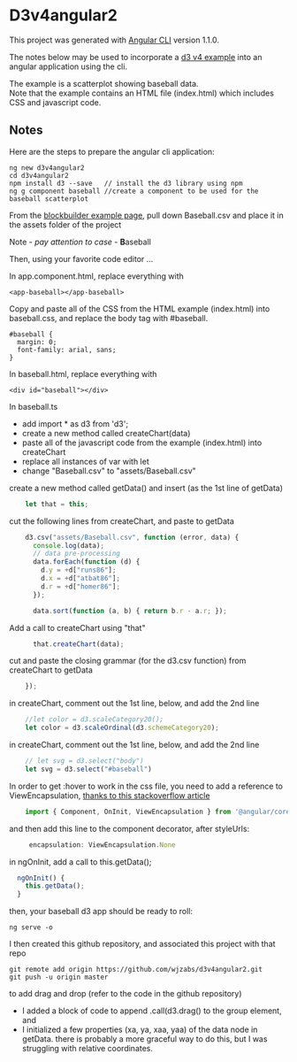 # D3v4angular2

This project was generated with [Angular CLI](https://github.com/angular/angular-cli) version 1.1.0.

The notes below may be used to incorporate a [d3 v4 example](http://blockbuilder.org/syntagmatic/ba23d525f8986cb0ebf30a5dd30c9dd2) into an angular application using the cli.

The example is a scatterplot showing baseball data.  
Note that the example contains an HTML file (index.html) which includes CSS and javascript code.

## Notes

Here are the steps to prepare the angular cli application:
```
ng new d3v4angular2
cd d3v4angular2
npm install d3 --save	// install the d3 library using npm
ng g component baseball	//create a component to be used for the baseball scatterplot
```

From the [blockbuilder example page](http://blockbuilder.org/syntagmatic/ba23d525f8986cb0ebf30a5dd30c9dd2), pull down Baseball.csv and place it in the assets folder of the project

Note - *pay attention to case* - **B**aseball

Then, using your favorite code editor ...

In app.component.html, replace everything with 
``` 
<app-baseball></app-baseball>
``` 

Copy and paste all of the CSS from the HTML example (index.html) into baseball.css, and replace the body tag with #baseball.
``` 
#baseball {
  margin: 0;
  font-family: arial, sans;
}
``` 

In baseball.html, replace everything with 
```
<div id="baseball"></div>
```

In baseball.ts
- add import * as d3 from 'd3';
- create a new method called createChart(data)
- paste all of the javascript code from the example (index.html) into createChart
- replace all instances of var with let
- change "Baseball.csv" to "assets/Baseball.csv"

create a new method called getData() and insert (as the 1st line of getData)
```javascript
    let that = this;
 ```

cut the following lines from createChart, and paste to getData

```javascript
    d3.csv("assets/Baseball.csv", function (error, data) {
      console.log(data);
      // data pre-processing
      data.forEach(function (d) {
        d.y = +d["runs86"];
        d.x = +d["atbat86"];
        d.r = +d["homer86"];
      });

      data.sort(function (a, b) { return b.r - a.r; });
```

Add a call to createChart using "that"
```javascript
      that.createChart(data);
```

cut and paste the closing grammar (for the d3.csv function) from createChart to getData
```javascript
    });
```

in createChart, comment out the 1st line, below, and add the 2nd line
```javascript 
    //let color = d3.scaleCategory20();
    let color = d3.scaleOrdinal(d3.schemeCategory20);
```

in createChart, comment out the 1st line, below, and add the 2nd line
```javascript
    // let svg = d3.select("body")
    let svg = d3.select("#baseball")
```

In order to get :hover to work in the css file, you need to add a reference to ViewEncapsulation, [thanks to this stackoverflow article](https://stackoverflow.com/questions/38798002/angular-2-styling-not-applying-to-child-component)
```javascript
    import { Component, OnInit, ViewEncapsulation } from '@angular/core';
```

and then add this line to the component decorator, after styleUrls:
```javascript
     encapsulation: ViewEncapsulation.None 
```

in ngOnInit, add a call to this.getData();
```javascript
  ngOnInit() {
    this.getData();
  }
```

then, your baseball d3 app should be ready to roll:
```
ng serve -o
```

I then created this github repository, and  associated this project with that repo
```
git remote add origin https://github.com/wjzabs/d3v4angular2.git
git push -u origin master
```

to add drag and drop (refer to the code in the github repository)
- I added a block of code to append .call(d3.drag() to the group element, and 
- I initialized a few properties (xa, ya, xaa, yaa) of the data node in getData.
there is probably a more graceful way to do this, but I was struggling with relative coordinates.